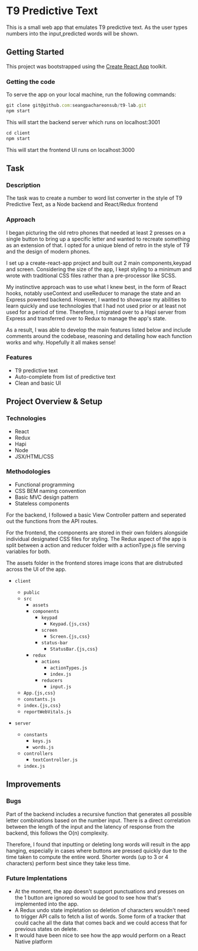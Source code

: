 # T9 Predictive Text

This is a small web app that emulates T9 predictive text. As the user types numbers into the input,predicted words will be shown.

## Getting Started

This project was bootstrapped using the [Create React App](https://github.com/facebook/create-react-app) toolkit.

### Getting the code

To serve the app on your local machine, run the following commands:

```js
git clone git@github.com:seangpachareonsub/t9-lab.git
npm start
```

This will start the backend server which runs on localhost:3001

```js
cd client
npm start
```

This will start the frontend UI runs on localhost:3000


## Task

### Description

The task was to create a number to word list converter in the style of T9 Predictive Text, as a Node backend and React/Redux frontend

### Approach

I began picturing the old retro phones that needed at least 2 presses on a single button to bring up a specific letter and wanted to recreate something as an extension of that. I opted for a unique blend of retro in the style of T9 and the design of modern phones.

I set up a create-react-app project and built out 2 main components,keypad and screen. Considering the size of the app, I kept styling to a minimum and wrote with traditional CSS files rather than a pre-processor like SCSS. 

My instinctive approach was to use what I knew best, in the form of React hooks, notably useContext and useReducer to manage the state and an Express powered backend. However, I wanted to showcase my abilities to learn quickly and use technologies that I had not used prior or at least not used for a period of time. Therefore, I migrated over to a Hapi server from Express and transferred over to Redux to manage the app's state.

As a result, I was able to develop the main features listed below and include comments around the codebase, reasoning and detailing how each function works and why. Hopefully it all makes sense!

### Features

- T9 predictive text
- Auto-complete from list of predictive text
- Clean and basic UI

## Project Overview & Setup

### Technologies

- React
- Redux
- Hapi
- Node
- JSX/HTML/CSS

### Methodologies

- Functional programming
- CSS BEM naming convention
- Basic MVC design pattern
- Stateless components


For the backend, I followed a basic View Controller pattern and seperated out the functions from the API routes.

For the frontend, the components are stored in their own folders alongside individual designated CSS files for styling. The Redux aspect of the app is split between a action and reducer folder with a actionType.js file serving variables for both.

The assets folder in the frontend stores image icons that are distrubuted across the UI of the app.

- `client`
  - `public`
  - `src`
    - `assets`
    - `components`
      - `keypad`
        - `Keypad.{js,css}`
      - `screen`
        - `Screen.{js,css}`
      - `status-bar`
        - `StatusBar.{js,css}`
    - `redux`
      - `actions`
        - `actionTypes.js`
        - `index.js`
      - `reducers`
        - `input.js`
  - `App.{js,css}`
  - `constants.js`
  - `index.{js,css}`
  - `reportWebVitals.js`

- `server`
  - `constants`
    - `keys.js`
    - `words.js`
  - `controllers`
    - `textController.js`
  - `index.js`

## Improvements

### Bugs

Part of the backend includes a recursive function that generates all possible letter combinations based on the number input. There is a direct correlation between the length of the input and the latency of response from the backend, this follows the O(n) complexity. 

Therefore, I found that inputting or deleting long words will result in the app hanging, especially in cases where buttons are pressed quickly due to the time taken to compute the entire word. Shorter words (up to 3 or 4 characters) perform best since they take less time.


### Future Implentations

- At the moment, the app doesn't support punctuations and presses on the 1 button are ignored so would be good to see how that's implemented into the app.
- A Redux undo state impletation so deletion of characters wouldn't need to trigger API calls to fetch a list of words. Some form of a tracker that could cache all the data that comes back and we could access that for previous states on delete. 
- It would have been nice to see how the app would perform on a React Native platform 